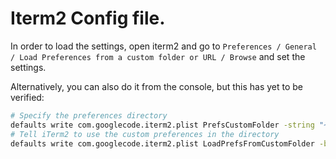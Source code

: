 # Iterm2 Config file.

In order to load the settings, open iterm2 and
go to `Preferences / General / Load Preferences from a custom folder or URL / Browse`
and set the settings.


Alternatively, you can also do it from the console,
but this has yet to be verified:

```bash
# Specify the preferences directory
defaults write com.googlecode.iterm2.plist PrefsCustomFolder -string "~/dotfiles/iterm2"
# Tell iTerm2 to use the custom preferences in the directory
defaults write com.googlecode.iterm2.plist LoadPrefsFromCustomFolder -bool true
```